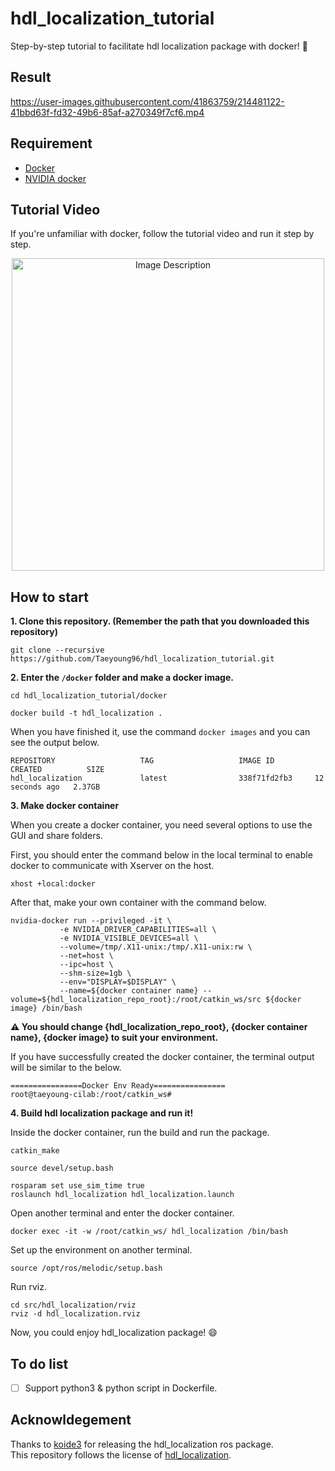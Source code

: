 # hdl_localization_tutorial

Step-by-step tutorial to facilitate hdl localization package with docker! :whale: 

## Result  

https://user-images.githubusercontent.com/41863759/214481122-41bbd63f-fd32-49b6-85af-a270349f7cf6.mp4


## Requirement  
- [Docker](https://www.docker.com/)  
- [NVIDIA docker](https://docs.nvidia.com/datacenter/cloud-native/container-toolkit/install-guide.html)

## Tutorial Video  

If you're unfamiliar with docker, follow the tutorial video and run it step by step.  

<p align='center'>
  <a href="https://youtu.be/w_BRRA7VN7Q">
    <img src="https://user-images.githubusercontent.com/41863759/214555845-789e919b-cc01-4d9c-a326-3e387ac258c1.png" alt="Image Description" width="500"/>
  </a>
</p>


## How to start  

**1. Clone this repository. (Remember the path that you downloaded this repository)** 
```
git clone --recursive https://github.com/Taeyoung96/hdl_localization_tutorial.git
```

**2. Enter the `/docker` folder and make a docker image.**  
```
cd hdl_localization_tutorial/docker
```
```
docker build -t hdl_localization .
```

When you have finished it, use the command `docker images` and you can see the output below.  
```
REPOSITORY                   TAG                   IMAGE ID         CREATED          SIZE
hdl_localization             latest                338f71fd2fb3     12 seconds ago   2.37GB
```

**3. Make docker container**  

When you create a docker container, you need several options to use the GUI and share folders.

First, you should enter the command below in the local terminal to enable docker to communicate with Xserver on the host.

```
xhost +local:docker
```

After that, make your own container with the command below.

```
nvidia-docker run --privileged -it \
           -e NVIDIA_DRIVER_CAPABILITIES=all \
           -e NVIDIA_VISIBLE_DEVICES=all \
           --volume=/tmp/.X11-unix:/tmp/.X11-unix:rw \
           --net=host \
           --ipc=host \
           --shm-size=1gb \
           --env="DISPLAY=$DISPLAY" \
           --name=${docker container name} --volume=${hdl_localization_repo_root}:/root/catkin_ws/src ${docker image} /bin/bash
```

**:warning: You should change {hdl_localization_repo_root}, {docker container name}, {docker image} to suit your environment.**

If you have successfully created the docker container, the terminal output will be similar to the below.  

```
================Docker Env Ready================
root@taeyoung-cilab:/root/catkin_ws#
```

**4. Build hdl localization package and run it!**  

Inside the docker container, run the build and run the package.  
```
catkin_make
```
```
source devel/setup.bash
```
```
rosparam set use_sim_time true
roslaunch hdl_localization hdl_localization.launch
```

Open another terminal and enter the docker container.  
```
docker exec -it -w /root/catkin_ws/ hdl_localization /bin/bash
```
Set up the environment on another terminal.  
```
source /opt/ros/melodic/setup.bash
```
Run rviz.  
```
cd src/hdl_localization/rviz
rviz -d hdl_localization.rviz
```

Now, you could enjoy hdl_localization package! :smile:


## To do list 
- [ ] Support python3 & python script in Dockerfile.  

## Acknowldegement

Thanks to [koide3](https://github.com/koide3) for releasing the hdl_localization ros package.  
This repository follows the license of [hdl_localization](https://github.com/koide3/hdl_localization).  
